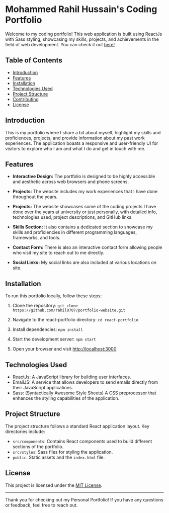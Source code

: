 # Mohammed Rahil Hussain's Coding Portfolio

Welcome to my coding portfolio! This web application is built using ReactJs with Sass styling, showcasing my skills, projects, and achievements in the field of web development. You can check it out [here!](https://rahilhussain-portfolio.vercel.app/)


## Table of Contents

- [Introduction](#introduction)
- [Features](#features)
- [Installation](#installation)
- [Technologies Used](#technologies-used)
- [Project Structure](#project-structure)
- [Contributing](#contributing)
- [License](#license)

## Introduction

This is my portfolio where I share a bit about myself, highlight my skills and proficiences, projects, and provide information about my past work experiences. The application boaats a responsive and user-friendly UI for visitors to explore who I am and what I do and get in touch with me.

## Features

- **Interactive Design:** The portfolio is designed to be highly accessible and aesthetic across web browsers and phone screens.

- **Projects:** The website includes my work experiences that I have done throughout the years.

- **Projects:** The website showcases some of the coding projects I have done over the years at university or just personally, with detailed info, technologies used, project descriptions, and GitHub links.

- **Skills Section:** It also contains a dedicated section to showcase my skills and proficiencies in different programming languages, frameworks, and tools.

- **Contact Form:** There is also an interactive contact form allowing people who visit my site to reach out to me directly.

- **Social Links:** My social links are also included at various locations on site.

## Installation

To run this portfolio locally, follow these steps:

1. Clone the repository: `git clone https://github.com/rahil0707/portfolio-website.git`

2. Navigate to the react-portfolio directory: `cd react-portfolio`

3. Install dependencies: `npm install`

4. Start the development server: `npm start`

5. Open your browser and visit [http://localhost:3000](http://localhost:3000)

## Technologies Used

- ReactJs: A JavaScript library for building user interfaces.
- EmailJS: A service that allows developers to send emails directly from their JavaScript applications.
- Sass: (Syntactically Awesome Style Sheets) A CSS preprocessor that enhances the styling capabilities of the application.

## Project Structure

The project structure follows a standard React application layout. Key directories include:

- `src/components`: Contains React components used to build different sections of the portfolio.
- `src/styles`: Sass files for styling the application.
- `public`: Static assets and the `index.html` file.

## License

This project is licensed under the [MIT License](LICENSE).

---

Thank you for checking out my Personal Portfolio! If you have any questions or feedback, feel free to reach out.
